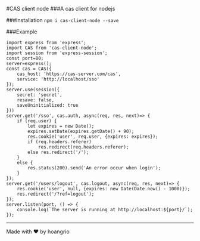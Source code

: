 #CAS client node
###A cas client for nodejs

###Installation
```npm i cas-client-node --save```

###Example
```
import express from 'express';
import CAS from 'cas-client-node';
import session from 'express-session';
const port=80;
server=express();
const cas = CAS({
    cas_host: 'https://cas-server.com/cas',
    service: 'http://localhost/sso'
});
server.use(session({
    secret: 'secret',
    resave: false,
    saveUninitialized: true
}))
server.get('/sso', cas.auth, async(req, res, next)=> {
    if (req.user) {
        let expires = new Date();
        expires.setDate(expires.getDate() + 90);
        res.cookie('user', req.user, {expires: expires});
        if (req.headers.referer)
            res.redirect(req.headers.referer);
        else res.redirect('/');
    }
    else {
        res.status(200).send('An error occur when login');
    }
});
server.get('/users/logout', cas.logout, async(req, res, next)=> {
    res.cookie('user', null, {expires: new Date(Date.now() - 1000)});
    res.redirect('/?ref=logout');
});
server.listen(port, () => {   
    console.log(`The server is running at http://localhost:${port}/`);
});
```

---
Made with ♥ by hoangrio